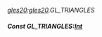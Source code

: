 _[gles20](../../modules/gles20/gles20-module.md):[gles20](../../modules/gles20/gles20-module.md).GL\_TRIANGLES_
##### Const GL\_TRIANGLES:[Int](../../modules/wonkey/wonkey-types-int.md)
